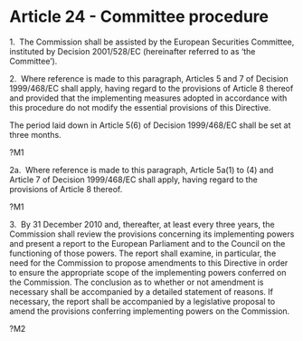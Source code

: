 # Article 24 - Committee procedure


1.  The Commission shall be assisted by the European Securities Committee, instituted by Decision 2001/528/EC (hereinafter referred to as ‘the Committee’).

2.  Where reference is made to this paragraph, Articles 5 and 7 of Decision 1999/468/EC shall apply, having regard to the provisions of Article 8 thereof and provided that the implementing measures adopted in accordance with this procedure do not modify the essential provisions of this Directive.

The period laid down in Article 5(6) of Decision 1999/468/EC shall be set at three months.

?M1

2a.  Where reference is made to this paragraph, Article 5a(1) to (4) and Article 7 of Decision 1999/468/EC shall apply, having regard to the provisions of Article 8 thereof.

?M1

3.  By 31 December 2010 and, thereafter, at least every three years, the Commission shall review the provisions concerning its implementing powers and present a report to the European Parliament and to the Council on the functioning of those powers. The report shall examine, in particular, the need for the Commission to propose amendments to this Directive in order to ensure the appropriate scope of the implementing powers conferred on the Commission. The conclusion as to whether or not amendment is necessary shall be accompanied by a detailed statement of reasons. If necessary, the report shall be accompanied by a legislative proposal to amend the provisions conferring implementing powers on the Commission.

?M2
